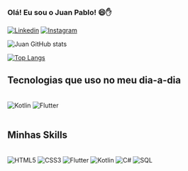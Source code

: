 
### Olá! Eu sou o Juan Pablo! 😄✋

[![Linkedin](https://img.shields.io/badge/LinkedIn-0077B5?style=for-the-badge&logo=linkedin&logoColor=white)](www.linkedin.com/in/JuanSouza9)
[![Instagram](https://img.shields.io/badge/Instagram-E4405F?style=for-the-badge&logo=instagram&logoColor=white)](https://www.instagram.com/juan_blacks_/)

![Juan GitHub stats](https://github-readme-stats.vercel.app/api?username=JuanSouza9&show_icons=true&theme=tokyonight)

[![Top Langs](https://github-readme-stats.vercel.app/api/top-langs/?username=JuanSouza9&layout=compact)](https://github.com/JuanSouza9/)


## Tecnologias que uso no meu dia-a-dia

<div style="display: "incle_block"><br/>
    <img align="center" alt="Kotlin" src="https://img.shields.io/badge/Kotlin-0095D5?&style=for-the-badge&logo=kotlin&logoColor=white"/>
    <img align="center" alt="Flutter" src="https://img.shields.io/badge/Flutter-02569B?style=for-the-badge&logo=flutter&logoColor=white"/>
</div><br/>

## Minhas Skills

<div style="display: "incle_block"><br/>
    <img align="center" alt="HTML5" src="https://img.shields.io/badge/HTML5-E34F26?style=for-the-badge&logo=html5&logoColor=white"/>
    <img align="center" alt="CSS3" src="https://img.shields.io/badge/CSS3-1572B6?style=for-the-badge&logo=css3&logoColor=white"/>
    <img align="center" alt="Flutter" src="https://img.shields.io/badge/Flutter-02569B?style=for-the-badge&logo=flutter&logoColor=white"/>
    <img align="center" alt="Kotlin" src="https://img.shields.io/badge/Kotlin-0095D5?&style=for-the-badge&logo=kotlin&logoColor=white"/>
    <img align="center" alt="C#" src="https://img.shields.io/badge/C%23-239120?style=for-the-badge&logo=c-sharp&logoColor=white"/>
    <img align="center" alt="SQL" src="https://img.shields.io/badge/MySQL-00000F?style=for-the-badge&logo=mysql&logoColor=white"/>
</div>
